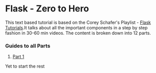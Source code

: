 # Flask - Zero to Hero
This text based tutorial is based on the Corey Schafer's Playlist - [Flask Tutorials](https://youtube.com/playlist?list=PL-osiE80TeTs4UjLw5MM6OjgkjFeUxCYH&si=j75AdJXhRBaV3-Vw).It talks about all the important components in a step by step fashion in 30-60 min videos. The content is broken down into 12 parts.

### Guides to all Parts
1. [Part 1]()

Yet to start the rest